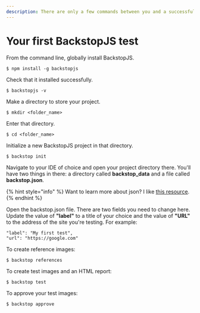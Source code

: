 ```yaml
---
description: There are only a few commands between you and a successful first test.
---
```


# Your first BackstopJS test

From the command line, globally install BackstopJS.

```text
$ npm install -g backstopjs
```

Check that it installed successfully.

```text
$ backstopjs -v
```

Make a directory to store your project.

```text
$ mkdir <folder_name>
```

Enter that directory.

```text
$ cd <folder_name>
```

Initialize a new BackstopJS project in that directory.

```text
$ backstop init
```

Navigate to your IDE of choice and open your project directory there. You'll have two things in there: a directory called **backstop\_data** and a file called **backstop.json**.

{% hint style="info" %}
Want to learn more about json? I like [this resource](https://www.digitalocean.com/community/tutorials/an-introduction-to-json). 
{% endhint %}

Open the backstop.json file. There are two fields you need to change here. Update the value of **"label"** to a title of your choice and the value of **"URL"** to the address of the site you're testing. For example:

```text
"label": "My first test",
"url": "https://google.com"
```

To create reference images:

```text
$ backstop references
```

To create test images and an HTML report:

```text
$ backstop test
```

To approve your test images:

```text
$ backstop approve
```




